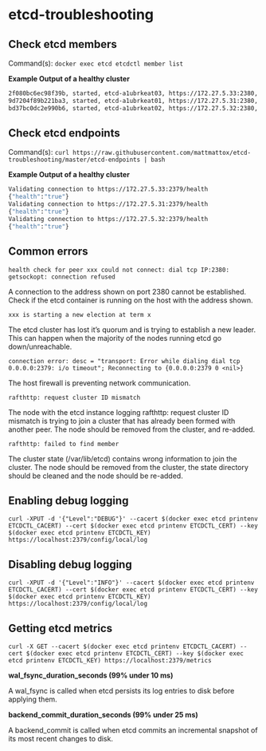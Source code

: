 # etcd-troubleshooting

## Check etcd members
Command(s): `docker exec etcd etcdctl member list`

**Example Output of a healthy cluster**
```bash
2f080bc6ec98f39b, started, etcd-a1ubrkeat03, https://172.27.5.33:2380, https://172.27.5.33:2379,https://172.27.5.33:4001, false
9d7204f89b221ba3, started, etcd-a1ubrkeat01, https://172.27.5.31:2380, https://172.27.5.31:2379,https://172.27.5.31:4001, false
bd37bc0dc2e990b6, started, etcd-a1ubrkeat02, https://172.27.5.32:2380, https://172.27.5.32:2379,https://172.27.5.32:4001, false
```

## Check etcd endpoints
Command(s): `curl https://raw.githubusercontent.com/mattmattox/etcd-troubleshooting/master/etcd-endpoints | bash `

**Example Output of a healthy cluster**
```bash
Validating connection to https://172.27.5.33:2379/health
{"health":"true"}
Validating connection to https://172.27.5.31:2379/health
{"health":"true"}
Validating connection to https://172.27.5.32:2379/health
{"health":"true"}
```

## Common errors 

`health check for peer xxx could not connect: dial tcp IP:2380: getsockopt: connection refused`

A connection to the address shown on port 2380 cannot be established. Check if the etcd container is running on the host with the address shown.


`xxx is starting a new election at term x`

The etcd cluster has lost it’s quorum and is trying to establish a new leader. This can happen when the majority of the nodes running etcd go down/unreachable.


`connection error: desc = "transport: Error while dialing dial tcp 0.0.0.0:2379: i/o timeout"; Reconnecting to {0.0.0.0:2379 0 <nil>}`

The host firewall is preventing network communication.


`rafthttp: request cluster ID mismatch`

The node with the etcd instance logging rafthttp: request cluster ID mismatch is trying to join a cluster that has already been formed with another peer. The node should be removed from the cluster, and re-added.


`rafthttp: failed to find member`

The cluster state (/var/lib/etcd) contains wrong information to join the cluster. The node should be removed from the cluster, the state directory should be cleaned and the node should be re-added.

## Enabling debug logging
`curl -XPUT -d '{"Level":"DEBUG"}' --cacert $(docker exec etcd printenv ETCDCTL_CACERT) --cert $(docker exec etcd printenv ETCDCTL_CERT) --key $(docker exec etcd printenv ETCDCTL_KEY) https://localhost:2379/config/local/log`

## Disabling debug logging
`curl -XPUT -d '{"Level":"INFO"}' --cacert $(docker exec etcd printenv ETCDCTL_CACERT) --cert $(docker exec etcd printenv ETCDCTL_CERT) --key $(docker exec etcd printenv ETCDCTL_KEY) https://localhost:2379/config/local/log`

## Getting etcd metrics
`curl -X GET --cacert $(docker exec etcd printenv ETCDCTL_CACERT) --cert $(docker exec etcd printenv ETCDCTL_CERT) --key $(docker exec etcd printenv ETCDCTL_KEY) https://localhost:2379/metrics`


**wal_fsync_duration_seconds (99% under 10 ms)**

A wal_fsync is called when etcd persists its log entries to disk before applying them.


**backend_commit_duration_seconds (99% under 25 ms)**

A backend_commit is called when etcd commits an incremental snapshot of its most recent changes to disk.
